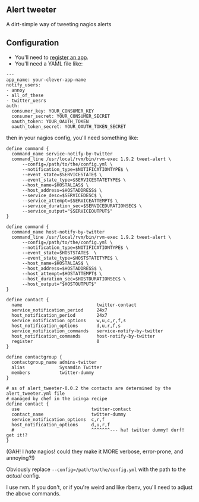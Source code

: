 ## Alert tweeter

A dirt-simple way of tweeting nagios alerts

## Configuration

* You'll need to [register an app](https://dev.twitter.com/apps).
* You'll need a YAML file like:

```
---
app_name: your-clever-app-name
notify_users:
- annoy
- all_of_these
- twitter_uesrs
auth:
  consumer_key: YOUR_CONSUMER_KEY
  consumer_secret: YOUR_CONSUMER_SECRET
  oauth_token: YOUR_OAUTH_TOKEN
  oauth_token_secret: YOUR_OAUTH_TOKEN_SECRET
```

then in your nagios config, you'll need something like:

```
define command {
  command_name service-notify-by-twitter
  command_line /usr/local/rvm/bin/rvm-exec 1.9.2 tweet-alert \
      --config=/path/to/the/config.yml \
      --notification_type=$NOTIFICATIONTYPE$ \
      --event_state=$SERVICESTATE$ \
      --event_state_type=$SERVICESTATETYPE$ \
      --host_name=$HOSTALIAS$ \
      --host_address=$HOSTADDRESS$ \
      --service_desc=$SERVICEDESC$ \
      --service_attempt=$SERVICEATTEMPT$ \
      --service_duration_sec=$SERVICEDURATIONSEC$ \
      --service_output="$SERVICEOUTPUT$" 
}

define command {
  command_name host-notify-by-twitter
  command_line /usr/local/rvm/bin/rvm-exec 1.9.2 tweet-alert \
      --config=/path/to/the/config.yml \
      --notification_type=$NOTIFICATIONTYPE$ \
      --event_state=$HOSTSTATE$  \
      --event_state_type=$HOSTSTATETYPE$ \
      --host_name=$HOSTALIAS$ \
      --host_address=$HOSTADDRESS$ \
      --host_attempt=$HOSTATTEMPT$ \
      --host_duration_sec=$HOSTDURATIONSEC$ \
      --host_output="$HOSTOUTPUT$"
}

define contact {
  name                            twitter-contact
  service_notification_period     24x7
  host_notification_period        24x7
  service_notification_options    w,u,c,r,f,s
  host_notification_options       d,u,r,f,s
  service_notification_commands   service-notify-by-twitter
  host_notification_commands      host-notify-by-twitter
  register                        0
}

define contactgroup {
  contactgroup_name admins-twitter
  alias             Sysamdin Twitter
  members           twitter-dummy
}

# as of alert_tweeter-0.0.2 the contacts are determined by the alert_tweeter.yml file
# managed by chef in the icinga recipe
define contact {
  use                           twitter-contact
  contact_name                  twitter-dummy
  service_notification_options  c,r,f
  host_notification_options     d,u,r,f
  #                             ^^^^^^^--- ha! twitter dummy! durf! get it!?
}
```

(GAH! I *hate* nagios! could they make it MORE verbose, error-prone, and annoying?!)

Obviously replace `--config=/path/to/the/config.yml` with the path to the *actual* config. 

I use rvm. If you don't, or if you're weird and like rbenv, you'll need to adjust the above commands.


